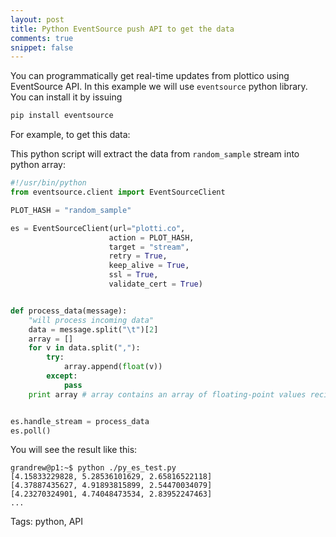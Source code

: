 ```yaml
---
layout: post
title: Python EventSource push API to get the data
comments: true
snippet: false
---
```


You can programmatically get real-time updates from plottico using EventSource API. In this example we will use `eventsource` python library. You can install it by issuing 

```bash
pip install eventsource
```

For example, to get this data:

<object data="https://plotti.co/random_sample/300x80.svg" type="image/svg+xml"></object>


This python script will extract the data from `random_sample` stream into python array:


```python
#!/usr/bin/python
from eventsource.client import EventSourceClient

PLOT_HASH = "random_sample"

es = EventSourceClient(url="plotti.co",
                      action = PLOT_HASH,
                      target = "stream",
                      retry = True,
                      keep_alive = True,
                      ssl = True,
                      validate_cert = True)


def process_data(message):
    "will process incoming data"
    data = message.split("\t")[2]
    array = []
    for v in data.split(","):
        try:
            array.append(float(v))
        except:
            pass
    print array # array contains an array of floating-point values recieved


es.handle_stream = process_data
es.poll()
```

You will see the result like this:

```
grandrew@p1:~$ python ./py_es_test.py 
[4.15833229828, 5.28536101629, 2.65816522118]
[4.37887435627, 4.91893815899, 2.54470034079]
[4.23270324901, 4.74048473534, 2.83952247463]
...
```

Tags: python, API
